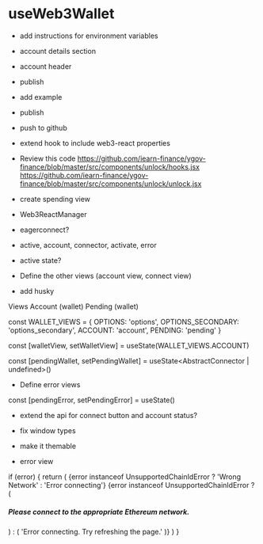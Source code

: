 # useWeb3Wallet

- add instructions for environment variables
- account details section
- account header
- publish
- add example
- publish
- push to github
- extend hook to include web3-react properties

- Review this code https://github.com/iearn-finance/ygov-finance/blob/master/src/components/unlock/hooks.jsx
https://github.com/iearn-finance/ygov-finance/blob/master/src/components/unlock/unlock.jsx

- create spending view
- Web3ReactManager
- eagerconnect?
- active, account, connector, activate, error
- active state?
- Define the other views (account view, connect view)
- add husky

Views
  Account (wallet)
  Pending (wallet)

const WALLET_VIEWS = {
  OPTIONS: 'options',
  OPTIONS_SECONDARY: 'options_secondary',
  ACCOUNT: 'account',
  PENDING: 'pending'
}

const [walletView, setWalletView] = useState(WALLET_VIEWS.ACCOUNT)

const [pendingWallet, setPendingWallet] = useState<AbstractConnector | undefined>()

- Define error views

const [pendingError, setPendingError] = useState<boolean>()

- extend the api for connect button and account status? 

- fix window types

- make it themable

-   error view

 if (error) {
      return (
        <UpperSection>
          <CloseIcon onClick={toggleWalletModal}>
            <CloseColor />
          </CloseIcon>
          <HeaderRow>{error instanceof UnsupportedChainIdError ? 'Wrong Network' : 'Error connecting'}</HeaderRow>
          <ContentWrapper>
            {error instanceof UnsupportedChainIdError ? (
              <h5>Please connect to the appropriate Ethereum network.</h5>
            ) : (
                'Error connecting. Try refreshing the page.'
              )}
          </ContentWrapper>
        </UpperSection>
      )
    }